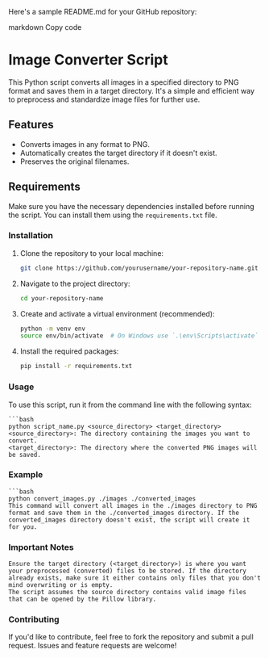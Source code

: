 Here's a sample README.md for your GitHub repository:

markdown
Copy code
# Image Converter Script

This Python script converts all images in a specified directory to PNG format and saves them in a target directory. It's a simple and efficient way to preprocess and standardize image files for further use.

## Features

- Converts images in any format to PNG.
- Automatically creates the target directory if it doesn't exist.
- Preserves the original filenames.

## Requirements

Make sure you have the necessary dependencies installed before running the script. You can install them using the `requirements.txt` file.

### Installation

1. Clone the repository to your local machine:

   ```bash
   git clone https://github.com/yourusername/your-repository-name.git

2. Navigate to the project directory:
    ```bash
    cd your-repository-name

3. Create and activate a virtual environment (recommended):

    ```bash
    python -m venv env
    source env/bin/activate  # On Windows use `.\env\Scripts\activate`

4. Install the required packages:

    ```bash
    pip install -r requirements.txt

### Usage
To use this script, run it from the command line with the following syntax:

    ```bash
    python script_name.py <source_directory> <target_directory>
    <source_directory>: The directory containing the images you want to convert.
    <target_directory>: The directory where the converted PNG images will be saved.

### Example
    ```bash
    python convert_images.py ./images ./converted_images
    This command will convert all images in the ./images directory to PNG format and save them in the ./converted_images directory. If the converted_images directory doesn't exist, the script will create it for you.

### Important Notes
    Ensure the target directory (<target_directory>) is where you want your preprocessed (converted) files to be stored. If the directory already exists, make sure it either contains only files that you don't mind overwriting or is empty.
    The script assumes the source directory contains valid image files that can be opened by the Pillow library.

### Contributing
If you'd like to contribute, feel free to fork the repository and submit a pull request. Issues and feature requests are welcome!
